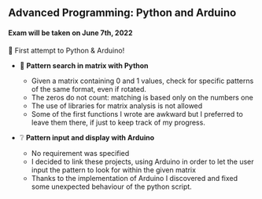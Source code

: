 ## Advanced Programming: Python and Arduino
#### Exam will be taken on June 7th, 2022

:muscle: First attempt to Python & Arduino!

- :memo: **Pattern search in matrix with Python**
  - Given a matrix containing 0 and 1 values, check for specific patterns of the same format, even if rotated.
  - The zeros do not count: matching is based only on the numbers one
  - The use of libraries for matrix analysis is not allowed
  - Some of the first functions I wrote are awkward but I preferred to leave them there, if just to keep track of my progress.

- :grey_question: **Pattern input and display with Arduino** 
  - No requirement was specified
  - I decided to link these projects, using Arduino in order to let the user input the pattern to look for within the given matrix
  - Thanks to the implementation of Arduino I discovered and fixed some unexpected behaviour of the python script.
